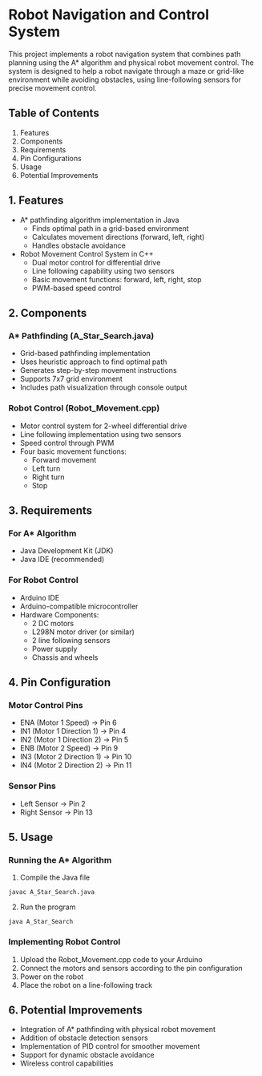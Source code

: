 # Robot Navigation and Control System

This project implements a robot navigation system that combines path planning using the A* algorithm and physical robot movement control. The system is designed to help a robot navigate through a maze or grid-like environment while avoiding obstacles, using line-following sensors for precise movement control.


## Table of Contents

1. Features
2. Components
3. Requirements
4. Pin Configurations
5. Usage
6. Potential Improvements


## 1. Features
- A* pathfinding algorithm implementation in Java
  - Finds optimal path in a grid-based environment
  - Calculates movement directions (forward, left, right)
  - Handles obstacle avoidance
- Robot Movement Control System in C++
  - Dual motor control for differential drive
  - Line following capability using two sensors
  - Basic movement functions: forward, left, right, stop
  - PWM-based speed control

## 2. Components

### A* Pathfinding (A_Star_Search.java)
- Grid-based pathfinding implementation
- Uses heuristic approach to find optimal path
- Generates step-by-step movement instructions
- Supports 7x7 grid environment
- Includes path visualization through console output

### Robot Control (Robot_Movement.cpp)
- Motor control system for 2-wheel differential drive
- Line following implementation using two sensors
- Speed control through PWM
- Four basic movement functions:
  - Forward movement
  - Left turn
  - Right turn
  - Stop

## 3. Requirements
### For A* Algorithm
- Java Development Kit (JDK)
- Java IDE (recommended)

### For Robot Control
- Arduino IDE
- Arduino-compatible microcontroller
- Hardware Components:
  - 2 DC motors
  - L298N motor driver (or similar)
  - 2 line following sensors
  - Power supply
  - Chassis and wheels

## 4. Pin Configuration
### Motor Control Pins
- ENA (Motor 1 Speed) → Pin 6
- IN1 (Motor 1 Direction 1) → Pin 4
- IN2 (Motor 1 Direction 2) → Pin 5
- ENB (Motor 2 Speed) → Pin 9
- IN3 (Motor 2 Direction 1) → Pin 10
- IN4 (Motor 2 Direction 2) → Pin 11

### Sensor Pins
- Left Sensor → Pin 2
- Right Sensor → Pin 13

## 5. Usage

### Running the A* Algorithm
1. Compile the Java file
```
javac A_Star_Search.java
```
2. Run the program
```
java A_Star_Search
```

### Implementing Robot Control
1. Upload the Robot_Movement.cpp code to your Arduino
2. Connect the motors and sensors according to the pin configuration
3. Power on the robot
4. Place the robot on a line-following track

## 6. Potential Improvements
- Integration of A* pathfinding with physical robot movement
- Addition of obstacle detection sensors
- Implementation of PID control for smoother movement
- Support for dynamic obstacle avoidance
- Wireless control capabilities
